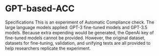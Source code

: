 # GPT-based-ACC
Specifications
This is an experiment of Automatic Compliance check.
The large language models applied: GPT-3 fine-tuned models and GPT-3.5 models.
Because extra expending would be generated, the OpenAi key of fine-tuned models cannot be provided. 
However, the original dataset, datasets for fine-tuning, validation, and unifying tests are all provided to help researchers replicate the experiment.
